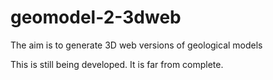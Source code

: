 # geomodel-2-3dweb
The aim is to generate 3D web versions of geological models

This is still being developed. It is far from complete.
